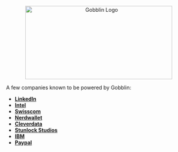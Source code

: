 <p align="center">
  <img src="../img/Gobblin-Logo.png" alt="Gobblin Logo" height="200" width="400">
</p>

<p>
  A few companies known to be powered by Gobblin:
  <ul>
    <li><a href="http://www.linkedin.com" target="_blank"><b>LinkedIn</b></li>
    <li><a href="http://www.intel.com" target="_blank"><b>Intel</b></li>
    <li><a href="http://www.swisscom.ch" target="_blank"><b>Swisscom</b></li>
    <li><a href="http://www.nerdwallet.com" target="_blank"><b>Nerdwallet</b></li>
    <li><a href="http://www.cleverleaf.co.uk" target="_blank"><b>Cleverdata</b></li>
    <li><a href="http://www.stunlockstudios.com" target="_blank"><b>Stunlock Studios</b></li>
    <li><a href="http://www.ibm.com" target="_blank"><b>IBM</b></li>
    <li><a href="http://www.paypal.com" target="_blank"><b>Paypal</b></li>
  </ul>
</p>